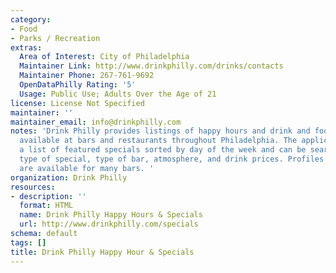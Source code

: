 ```yaml
---
category:
- Food
- Parks / Recreation
extras:
  Area of Interest: City of Philadelphia
  Maintainer Link: http://www.drinkphilly.com/drinks/contacts
  Maintainer Phone: 267-761-9692
  OpenDataPhilly Rating: '5'
  Usage: Public Use; Adults Over the Age of 21
license: License Not Specified
maintainer: ''
maintainer_email: info@drinkphilly.com
notes: 'Drink Philly provides listings of happy hours and drink and food specials
  available at bars and restaurants throughout Philadelphia. The application includes
  a list of featured specials sorted by day of the week and can be searched by neighborhood,
  type of special, type of bar, atmosphere, and drink prices. Profiles and reviews
  are available for many bars. '
organization: Drink Philly
resources:
- description: ''
  format: HTML
  name: Drink Philly Happy Hours & Specials
  url: http://www.drinkphilly.com/specials
schema: default
tags: []
title: Drink Philly Happy Hour & Specials
---
```

